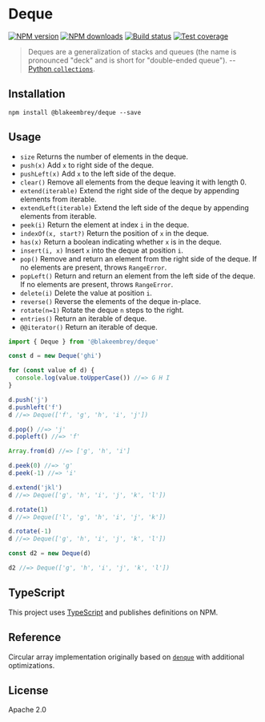 # Deque

[![NPM version][npm-image]][npm-url]
[![NPM downloads][downloads-image]][downloads-url]
[![Build status][travis-image]][travis-url]
[![Test coverage][coveralls-image]][coveralls-url]

> Deques are a generalization of stacks and queues (the name is pronounced "deck" and is short for "double-ended queue").
> -- [Python `collections`](https://docs.python.org/3/library/collections.html#collections.deque).

## Installation

```
npm install @blakeembrey/deque --save
```

## Usage

- `size` Returns the number of elements in the deque.
- `push(x)` Add `x` to right side of the deque.
- `pushLeft(x)` Add `x` to the left side of the deque.
- `clear()` Remove all elements from the deque leaving it with length 0.
- `extend(iterable)` Extend the right side of the deque by appending elements from iterable.
- `extendLeft(iterable)` Extend the left side of the deque by appending elements from iterable.
- `peek(i)` Return the element at index `i` in the deque.
- `indexOf(x, start?)` Return the position of `x` in the deque.
- `has(x)` Return a boolean indicating whether `x` is in the deque.
- `insert(i, x)` Insert `x` into the deque at position `i`.
- `pop()` Remove and return an element from the right side of the deque. If no elements are present, throws `RangeError`.
- `popLeft()` Return and return an element from the left side of the deque. If no elements are present, throws `RangeError`.
- `delete(i)` Delete the value at position `i`.
- `reverse()` Reverse the elements of the deque in-place.
- `rotate(n=1)` Rotate the deque `n` steps to the right.
- `entries()` Return an iterable of deque.
- `@@iterator()` Return an iterable of deque.

```js
import { Deque } from '@blakeembrey/deque'

const d = new Deque('ghi')

for (const value of d) {
  console.log(value.toUpperCase()) //=> G H I
}

d.push('j')
d.pushleft('f')
d //=> Deque(['f', 'g', 'h', 'i', 'j'])

d.pop() //=> 'j'
d.popleft() //=> 'f'

Array.from(d) //=> ['g', 'h', 'i']

d.peek(0) //=> 'g'
d.peek(-1) //=> 'i'

d.extend('jkl')
d //=> Deque(['g', 'h', 'i', 'j', 'k', 'l'])

d.rotate(1)
d //=> Deque(['l', 'g', 'h', 'i', 'j', 'k'])

d.rotate(-1)
d //=> Deque(['g', 'h', 'i', 'j', 'k', 'l'])

const d2 = new Deque(d)

d2 //=> Deque(['g', 'h', 'i', 'j', 'k', 'l'])
```

## TypeScript

This project uses [TypeScript](https://github.com/Microsoft/TypeScript) and publishes definitions on NPM.

## Reference

Circular array implementation originally based on [`denque`](https://github.com/Salakar/denque) with additional optimizations.

## License

Apache 2.0

[npm-image]: https://img.shields.io/npm/v/@blakeembrey/deque.svg?style=flat
[npm-url]: https://npmjs.org/package/@blakeembrey/deque
[downloads-image]: https://img.shields.io/npm/dm/@blakeembrey/deque.svg?style=flat
[downloads-url]: https://npmjs.org/package/@blakeembrey/deque
[travis-image]: https://img.shields.io/travis/blakeembrey/deque.svg?style=flat
[travis-url]: https://travis-ci.org/blakeembrey/deque
[coveralls-image]: https://img.shields.io/coveralls/blakeembrey/deque.svg?style=flat
[coveralls-url]: https://coveralls.io/r/blakeembrey/deque?branch=master
